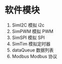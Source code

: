 # 软件模块 #
1. SimI2C 模拟 i2c
2. SimPWM 模拟 PWM
3. SimSPI 模拟 SPI
4. SimTim 模拟定时器
5. dataQueue 数据列表
6. Modbus Modbus 协议